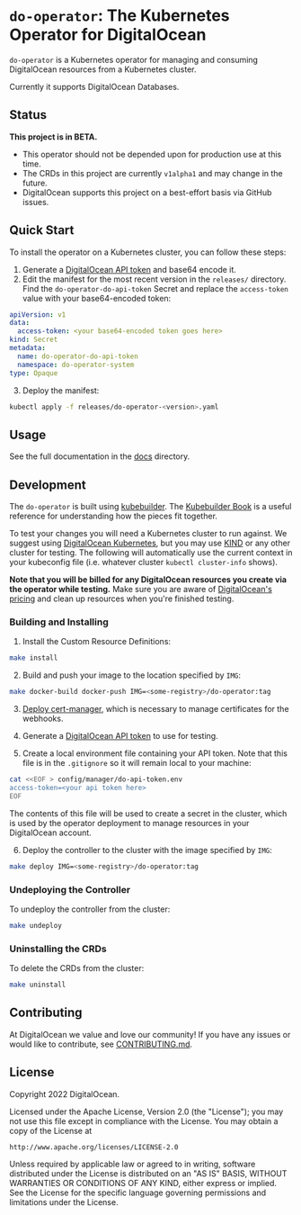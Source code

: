 # `do-operator`: The Kubernetes Operator for DigitalOcean

`do-operator` is a Kubernetes operator for managing and consuming DigitalOcean resources from a Kubernetes cluster.

Currently it supports DigitalOcean Databases.

## Status

**This project is in BETA.**

* This operator should not be depended upon for production use at this time.
* The CRDs in this project are currently `v1alpha1` and may change in the future.
* DigitalOcean supports this project on a best-effort basis via GitHub issues.

## Quick Start

To install the operator on a Kubernetes cluster, you can follow these steps:

1. Generate a [DigitalOcean API token](https://docs.digitalocean.com/reference/api/create-personal-access-token/) and base64 encode it.
2. Edit the manifest for the most recent version in the `releases/` directory. Find the `do-operator-do-api-token` Secret and replace the `access-token` value with your base64-encoded token:
```yaml
apiVersion: v1
data:
  access-token: <your base64-encoded token goes here>
kind: Secret
metadata:
  name: do-operator-do-api-token
  namespace: do-operator-system
type: Opaque
```
3. Deploy the manifest:
```sh
kubectl apply -f releases/do-operator-<version>.yaml
```

## Usage

See the full documentation in the [docs](docs/) directory.

## Development

The `do-operator` is built using [kubebuilder](https://github.com/kubernetes-sigs/kubebuilder).
The [Kubebuilder Book](https://book.kubebuilder.io/) is a useful reference for understanding how the pieces fit together.

To test your changes you will need a Kubernetes cluster to run against.
We suggest using [DigitalOcean Kubernetes](https://docs.digitalocean.com/products/kubernetes/), but you may use [KIND](https://sigs.k8s.io/kind) or any other cluster for testing.
The following will automatically use the current context in your kubeconfig file (i.e. whatever cluster `kubectl cluster-info` shows).

**Note that you will be billed for any DigitalOcean resources you create via the operator while testing.**
Make sure you are aware of [DigitalOcean's pricing](https://www.digitalocean.com/pricing) and clean up resources when you're finished testing.

### Building and Installing

1. Install the Custom Resource Definitions:

```sh
make install
```

2. Build and push your image to the location specified by `IMG`:
	
```sh
make docker-build docker-push IMG=<some-registry>/do-operator:tag
```
	
3. [Deploy cert-manager](https://cert-manager.io/docs/installation/), which is necessary to manage certificates for the webhooks.

4. Generate a [DigitalOcean API token](https://docs.digitalocean.com/reference/api/create-personal-access-token/) to use for testing.

5. Create a local environment file containing your API token. Note that this file is in the `.gitignore` so it will remain local to your machine:

```sh
cat <<EOF > config/manager/do-api-token.env
access-token=<your api token here>
EOF
```

The contents of this file will be used to create a secret in the cluster, which is used by the operator deployment to manage resources in your DigitalOcean account.

6. Deploy the controller to the cluster with the image specified by `IMG`:

```sh
make deploy IMG=<some-registry>/do-operator:tag
```

### Undeploying the Controller

To undeploy the controller from the cluster:

```sh
make undeploy
```

### Uninstalling the CRDs

To delete the CRDs from the cluster:

```sh
make uninstall
```

## Contributing

At DigitalOcean we value and love our community!
If you have any issues or would like to contribute, see [CONTRIBUTING.md](CONTRIBUTING.md).

## License

Copyright 2022 DigitalOcean.

Licensed under the Apache License, Version 2.0 (the "License");
you may not use this file except in compliance with the License.
You may obtain a copy of the License at

    http://www.apache.org/licenses/LICENSE-2.0

Unless required by applicable law or agreed to in writing, software
distributed under the License is distributed on an "AS IS" BASIS,
WITHOUT WARRANTIES OR CONDITIONS OF ANY KIND, either express or implied.
See the License for the specific language governing permissions and
limitations under the License.

